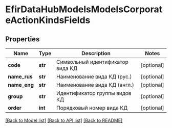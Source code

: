 # EfirDataHubModelsModelsCorporateActionKindsFields

## Properties
Name | Type | Description | Notes
------------ | ------------- | ------------- | -------------
**code** | **str** | Символьный идентификатор вида КД | [optional] 
**name_rus** | **str** | Наименование вида КД (рус.) | [optional] 
**name_eng** | **str** | Наименование вида КД (англ.) | [optional] 
**group** | **str** | Идентификатор группы видов КД | [optional] 
**order** | **int** | Порядковый номер вида КД | [optional] 

[[Back to Model list]](../README.md#documentation-for-models) [[Back to API list]](../README.md#documentation-for-api-endpoints) [[Back to README]](../README.md)

